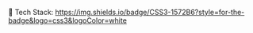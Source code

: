 🔭 Tech Stack:
https://img.shields.io/badge/CSS3-1572B6?style=for-the-badge&logo=css3&logoColor=white
